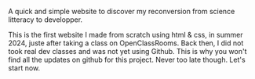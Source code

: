 A quick and simple website to discover my reconversion from science litteracy to developper.

This is the first website I made from scratch using html & css, in summer 2024, juste after taking a class on OpenClassRooms. Back then, I did not took real dev classes and was not yet using Github. This is why you won't find all the updates on github for this project. Never too late though. Let's start now.
